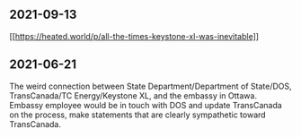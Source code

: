 ## 2021-09-13

[[https://heated.world/p/all-the-times-keystone-xl-was-inevitable]]

## 2021-06-21

The weird connection between State Department/Department of State/DOS, TransCanada/TC Energy/Keystone XL, and the embassy in Ottawa. Embassy employee would be in touch with DOS and update TransCanada on the process, make statements that are clearly sympathetic toward TransCanada.